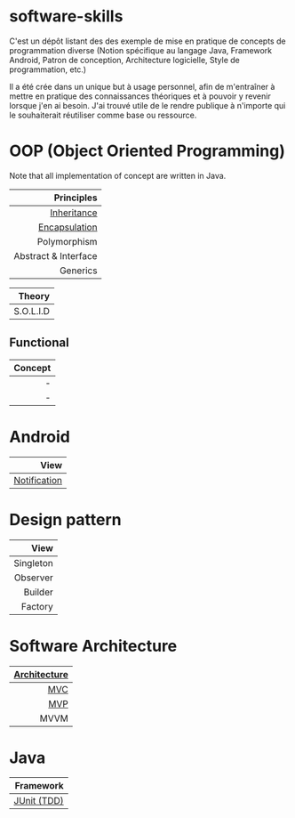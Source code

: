 # software-skills

C'est un dépôt listant des des exemple de mise en pratique de concepts de programmation diverse (Notion spécifique au langage Java, Framework Android, Patron de conception, Architecture logicielle, Style de programmation, etc.)

Il a été crée dans un unique but à usage personnel, afin de m'entraîner à mettre en pratique des connaissances théoriques et à pouvoir y revenir lorsque j'en ai besoin. J'ai trouvé utile de le rendre publique à n'importe qui le souhaiterait réutiliser comme base ou ressource.

# OOP (Object Oriented Programming)
Note that all implementation of concept are written in Java.

| Principles |
| --------------: |
| [Inheritance](https://github.com/lemarcque/software-skills/blob/master/oop/inheritance/README.md) |
| [Encapsulation](https://github.com/lemarcque/software-skills/blob/master/oop/encapsulation/README.md) |
| Polymorphism |
| Abstract & Interface |
| Generics |

| Theory |
| --------------: |
| S.O.L.I.D |

## Functional

| Concept |
| --------------: |
| - |
| - |


# Android
| View |
| --------: |
| [Notification](https://github.com/lemarcque/software-skills/tree/master/android/notificationd-drawer) |


# Design pattern
| View |
| --------: |
| Singleton |
| Observer |
| Builder |
| Factory |

# Software Architecture
| [Architecture](https://github.com/lemarcque/software-skills/tree/master/programming/software-architecture) |
| --------: |
| [MVC](https://github.com/lemarcque/software-skills/tree/master/programming/software-architecture/mvc) |
| [MVP](https://github.com/lemarcque/software-skills/tree/master/programming/software-architecture/mvc)  |
| MVVM |

# Java
| Framework |
| --------: |
| [JUnit (TDD)](https://github.com/lemarcque/software-skills/blob/master/java/junit/README.md)|
